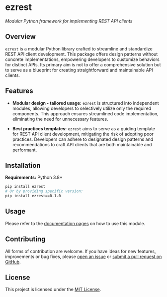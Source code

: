 # ezrest

*Modular Python framework for implementing REST API clients*

## Overview

`ezrest` is a modular Python library crafted to streamline and standardize REST API client development. This package offers design patterns without concrete implementations, empowering developers to customize behaviors for distinct APIs. Its primary aim is not to offer a comprehensive solution but to serve as a blueprint for creating straightforward and maintainable API clients.

## Features

- **Modular design - tailored usage:** `ezrest` is structured into independent modules, allowing developers to selectively utilize only the required components. This approach ensures streamlined code implementation, eliminating the need for unnecessary features.

- **Best practices templates:** `ezrest` aims to serve as a guiding template for REST API client development, mitigating the risk of adopting poor practices. Developers can adhere to designated design patterns and recommendations to craft API clients that are both maintainable and performant.

## Installation

**Requirements:** Python 3.8+

```bash
pip install ezrest
# Or by providing specific version:
pip install ezrest==0.1.0
```

## Usage <!-- {docsify-ignore} -->

Please refer to the [documentation pages](https://nullJaX.github.io/ezrest/#/modules) on how to use this module.

## Contributing

All forms of contribution are welcome. If you have ideas for new features, improvements or bug fixes, please [open an issue](https://github.com/nullJaX/ezrest/issues) or [submit a pull request on GitHub](https://github.com/nullJaX/ezrest/pulls).

## License <!-- {docsify-ignore} -->

This project is licensed under the [MIT License](https://github.com/nullJaX/ezrest/blob/master/LICENSE).